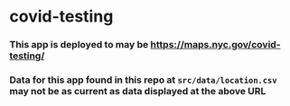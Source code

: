 # covid-testing

### This app is deployed to may be https://maps.nyc.gov/covid-testing/

### Data for this app found in this repo at `src/data/location.csv` may not be as current as data displayed at the above URL


